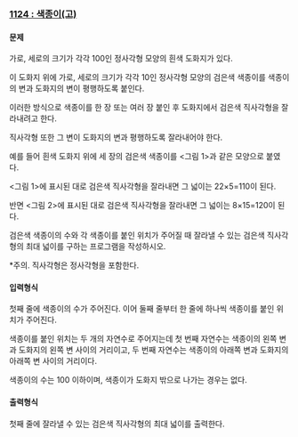 ### [1124 : 색종이(고)](http://www.jungol.co.kr/bbs/board.php?bo_table=pbank&wr_id=404&sca=3020)

#### 문제

가로, 세로의 크기가 각각 100인 정사각형 모양의 흰색 도화지가 있다. 

이 도화지 위에 가로, 세로의 크기가 각각 10인 정사각형 모양의 검은색 색종이를 색종이의 변과 도화지의 변이 평행하도록 붙인다. 

이러한 방식으로 색종이를 한 장 또는 여러 장 붙인 후 도화지에서 검은색 직사각형을 잘라내려고 한다. 

직사각형 또한 그 변이 도화지의 변과 평행하도록 잘라내어야 한다.

 

예를 들어 흰색 도화지 위에 세 장의 검은색 색종이를 <그림 1>과 같은 모양으로 붙였다. 

<그림 1>에 표시된 대로 검은색 직사각형을 잘라내면 그 넓이는 22×5=110이 된다.

 

 
 

반면 <그림 2>에 표시된 대로 검은색 직사각형을 잘라내면 그 넓이는 8×15=120이 된다.

 

검은색 색종이의 수와 각 색종이를 붙인 위치가 주어질 때 잘라낼 수 있는 검은색 직사각형의 최대 넓이를 구하는 프로그램을 작성하시오.

 

*주의. 직사각형은 정사각형을 포함한다.

#### 입력형식

첫째 줄에 색종이의 수가 주어진다. 이어 둘째 줄부터 한 줄에 하나씩 색종이를 붙인 위치가 주어진다.

색종이를 붙인 위치는 두 개의 자연수로 주어지는데 첫 번째 자연수는 색종이의 왼쪽 변과 도화지의 왼쪽 변 사이의 거리이고, 두 번째 자연수는 색종이의 아래쪽 변과 도화지의 아래쪽 변 사이의 거리이다. 

색종이의 수는 100 이하이며, 색종이가 도화지 밖으로 나가는 경우는 없다.

#### 출력형식

첫째 줄에 잘라낼 수 있는 검은색 직사각형의 최대 넓이를 출력한다.